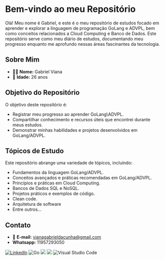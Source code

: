 # Bem-vindo ao meu Repositório 

Olá! Meu nome é Gabriel, e este é o meu repositório de estudos focado em aprender e explorar a linguagem de programação GoLang e ADVPL, bem como conceitos relacionados a Cloud Computing e Banco de Dados. Este repositório serve como meu diário de estudos, documentando meu progresso enquanto me aprofundo nessas áreas fascinantes da tecnologia.

## Sobre Mim

- 👨‍💻 **Nome:** Gabriel Viana
- 📅 **Idade:** 26 anos

## Objetivo do Repositório

O objetivo deste repositório é:

- Registrar meu progresso ao aprender GoLang\ADVPL.
- Compartilhar conhecimento e recursos úteis que encontrei durante meus estudos.
- Demonstrar minhas habilidades e projetos desenvolvidos em GoLang/ADVPL.

## Tópicos de Estudo

Este repositório abrange uma variedade de tópicos, incluindo:

- Fundamentos da linguagem GoLang/ADVPL.
- Conceitos avançados e práticas recomendadas em GoLang/ADVPL.
- Princípios e práticas em Cloud Computing.
- Bancos de Dados SQL e NoSQL.
- Projetos práticos e exemplos de código.
- Clean code.
- Arquitetura de software
- Entre outros...


## Contato

- 📧 **E-mail:** vianagabrieldacunha@gmail.com
- **Whatsapp:** 11957293050

[![Linkedln](https://img.shields.io/badge/LinkedIn-0077B5?style=for-the-badge&logo=linkedin&logoColor=white)](https://www.linkedin.com/in/gabriel-viana-cunha/)
![Go](https://img.shields.io/badge/go-%2300ADD8.svg?style=for-the-badge&logo=go&logoColor=white)
[![](https://img.shields.io/badge/Amazon_AWS-232F3E?style=for-the-badge&logo=amazon-aws&logoColor=white)](#)
[![](https://img.shields.io/badge/Microsoft_Excel-217346?style=for-the-badge&logo=microsoft-excel&logoColor=white)](#)
![Visual Studio Code](https://img.shields.io/badge/Visual%20Studio%20Code-0078d7.svg?style=for-the-badge&logo=visual-studio-code&logoColor=white)


